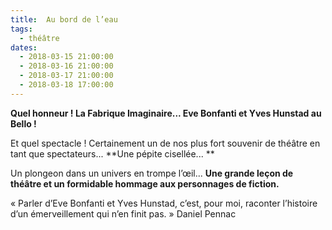```yaml
---
title:  Au bord de l’eau
tags: 
  - théâtre
dates:
  - 2018-03-15 21:00:00
  - 2018-03-16 21:00:00
  - 2018-03-17 21:00:00
  - 2018-03-18 17:00:00
---
```


**Quel honneur ! La Fabrique Imaginaire... Eve Bonfanti et Yves Hunstad au Bello !**

Et quel spectacle ! Certainement un de nos plus fort souvenir de théâtre en tant que spectateurs...  **Une pépite cisellée... **

 Un plongeon dans un univers en trompe l’œil... **Une grande leçon de théâtre et un formidable hommage aux personnages de fiction.**

  
<quote>   « Parler d’Eve Bonfanti et Yves Hunstad, c’est, pour moi, raconter l’histoire d’un émerveillement qui n’en finit pas. » Daniel Pennac</quote>

